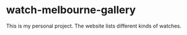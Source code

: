 # watch-melbourne-gallery
This is my personal project. The website lists different kinds of watches. 
